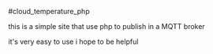 #cloud_temperature_php

this is a simple site that use php to publish in a MQTT broker

it's very easy to use 
i hope to be helpful
